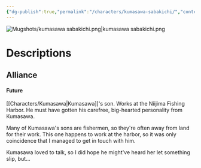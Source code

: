 ```yaml
---
{"dg-publish":true,"permalink":"/characters/kumasawa-sabakichi/","contentClasses":"center-headings","tags":["other"]}
---
```



![Mugshots/kumasawa sabakichi.png|kumasawa sabakichi.png](/img/user/Mugshots/kumasawa%20sabakichi.png)
# Descriptions


## Alliance
#### Future

[[Characters/Kumasawa\|Kumasawa]]'s son. Works at the Niijima Fishing Harbor.
He must have gotten his carefree, big-hearted personality from Kumasawa.

Many of Kumasawa's sons are fishermen, so they're often away from land for their work.
This one happens to work at the harbor, so it was only coincidence that I managed to get in touch with him.

Kumasawa loved to talk, so I did hope he might've heard her let something slip, but...

